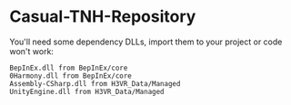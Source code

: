 # Casual-TNH-Repository
You'll need some dependency DLLs, import them to your project or code won't work:

    BepInEx.dll from BepInEx/core
    0Harmony.dll from BepInEx/core
    Assembly-CSharp.dll from H3VR_Data/Managed
    UnityEngine.dll from H3VR_Data/Managed
